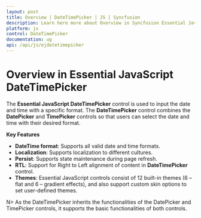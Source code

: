 ```yaml
---
layout: post
title: Overview | DateTimePicker | JS | Syncfusion
description: Learn here more about Overview in Syncfusion Essential JavaScript DateTimePicker Control, its elements, and more
platform: js
control: DateTimePicker
documentation: ug
api: /api/js/ejdatetimepicker
---
```


# Overview in Essential JavaScript DateTimePicker

The **Essential JavaScript DateTimePicker** control is used to input the date and time with a specific format. The **DateTimePicker** control combines the **DatePicker** and **TimePicker** controls so that users can select the date and time with their desired format.

**Key Features**

* **DateTime format**: Supports all valid date and time formats.
* **Localization**: Supports localization to different cultures.
* **Persist**: Supports state maintenance during page refresh.
* **RTL**: Support for Right to Left alignment of content in **DateTimePicker** control.
* **Themes**: Essential JavaScript controls consist of 12 built-in themes (6 – flat and 6 – gradient effects), and also support custom skin options to set user-defined themes.

N> As the DateTimePicker inherits the functionalities of the DatePicker and TimePicker controls, it supports the basic functionalities of both controls.



